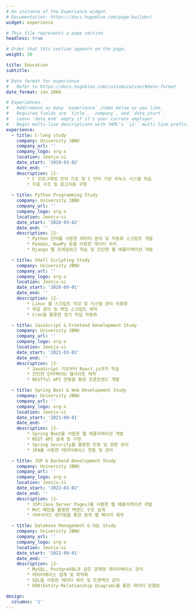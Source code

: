 ```yaml
---
# An instance of the Experience widget.
# Documentation: https://docs.hugoblox.com/page-builder/
widget: experience

# This file represents a page section.
headless: true

# Order that this section appears on the page.
weight: 30

title: Education
subtitle:

# Date format for experience
#   Refer to https://docs.hugoblox.com/customization/#date-format
date_format: Jan 2006

# Experiences.
#   Add/remove as many `experience` items below as you like.
#   Required fields are `title`, `company`, and `date_start`.
#   Leave `date_end` empty if it's your current employer.
#   Begin multi-line descriptions with YAML's `|2-` multi-line prefix.
experience:
  - title: C-lang study
    company: University JBNU
    company_url: ''
    company_logo: org-x
    location: Jeonju-si
    date_start: '2019-03-02'
    date_end: ''
    description: |2-
        * C 프로그래밍 언어 기초 및 C 언어 기반 리눅스 시스템 학습
        * 자료 구조 및 알고리즘 구현
  
  - title: Python Programming Study
    company: University JBNU
    company_url: ''
    company_logo: org-x
    location: Jeonju-si
    date_start: '2020-03-02'
    date_end: ''
    description: |2-
        * Python 언어를 사용한 데이터 분석 및 자동화 스크립트 개발
        * Pandas, NumPy 등을 이용한 데이터 처리
        * Django 웹 프레임워크 학습 및 간단한 웹 애플리케이션 개발

  - title: Shell Scripting Study
    company: University JBNU
    company_url: ''
    company_logo: org-x
    location: Jeonju-si
    date_start: '2020-09-01'
    date_end: ''
    description: |2-
        * Linux 쉘 스크립트 작성 및 시스템 관리 자동화
        * 파일 관리 및 백업 스크립트 제작
        * Cron을 활용한 정기 작업 자동화

  - title: JavaScript & Frontend Development Study
    company: University JBNU
    company_url: ''
    company_logo: org-x
    location: Jeonju-si
    date_start: '2021-03-02'
    date_end: ''
    description: |2-
        * JavaScript 기초부터 React.js까지 학습
        * 간단한 인터랙티브 웹사이트 제작
        * RESTful API 연동을 통한 프론트엔드 개발

  - title: Spring Boot & Web Development Study
    company: University JBNU
    company_url: ''
    company_logo: org-x
    location: Jeonju-si
    date_start: '2021-09-01'
    date_end: ''
    description: |2-
        * Spring Boot를 사용한 웹 애플리케이션 개발
        * REST API 설계 및 구현
        * Spring Security를 활용한 인증 및 권한 관리
        * JPA를 사용한 데이터베이스 연동 및 관리

  - title: JSP & Backend Development Study
    company: University JBNU
    company_url: ''
    company_logo: org-x
    location: Jeonju-si
    date_start: '2022-03-02'
    date_end: ''
    description: |2-
        * JSP(Java Server Pages)를 사용한 웹 애플리케이션 개발
        * MVC 패턴을 활용한 백엔드 구조 설계
        * 서버사이드 렌더링을 통한 동적 웹 페이지 제작

  - title: Database Management & SQL Study
    company: University JBNU
    company_url: ''
    company_logo: org-x
    location: Jeonju-si
    date_start: '2022-09-01'
    date_end: ''
    description: |2-
        * MySQL, PostgreSQL과 같은 관계형 데이터베이스 관리
        * 데이터베이스 설계 및 최적화
        * SQL을 사용한 데이터 쿼리 및 트랜잭션 관리
        * ERD(Entity-Relationship Diagram)를 통한 데이터 모델링

design:
  columns: '1'
---
```

